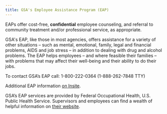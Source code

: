 ```yaml
---
title: GSA's Employee Assistance Program (EAP)
---
```


EAPs offer cost-free, **confidential** employee counseling, and referral to community treatment and/or professional service, as appropriate.

GSA's EAP, like those in most agencies, offers assistance for a variety of other situations – such as mental, emotional, family, legal and financial problems, AIDS and job stress – in addition to dealing with drug and alcohol problems. The EAP helps employees – and where feasible their families – with problems that may affect their well-being and their ability to do their jobs.

To contact GSA’s EAP call: 1-800-222-0364 (1-888-262-7848 TTY)

Additional EAP information [on Insite](https://insite.gsa.gov/portal/content/500305).

GSA’s EAP services are provided by Federal Occupational Health, U.S. Public Health Service. Supervisors and employees can find a wealth of helpful information on [their website](http://foh4you.com/).
